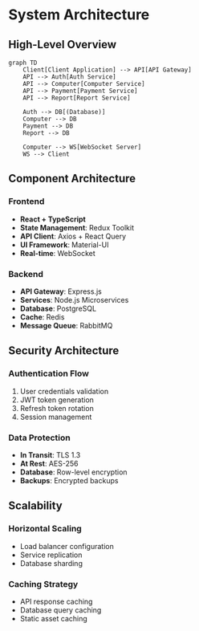 # System Architecture

## High-Level Overview

```mermaid
graph TD
    Client[Client Application] --> API[API Gateway]
    API --> Auth[Auth Service]
    API --> Computer[Computer Service]
    API --> Payment[Payment Service]
    API --> Report[Report Service]
    
    Auth --> DB[(Database)]
    Computer --> DB
    Payment --> DB
    Report --> DB
    
    Computer --> WS[WebSocket Server]
    WS --> Client
```

## Component Architecture

### Frontend
- **React + TypeScript**
- **State Management**: Redux Toolkit
- **API Client**: Axios + React Query
- **UI Framework**: Material-UI
- **Real-time**: WebSocket

### Backend
- **API Gateway**: Express.js
- **Services**: Node.js Microservices
- **Database**: PostgreSQL
- **Cache**: Redis
- **Message Queue**: RabbitMQ

## Security Architecture

### Authentication Flow
1. User credentials validation
2. JWT token generation
3. Refresh token rotation
4. Session management

### Data Protection
- **In Transit**: TLS 1.3
- **At Rest**: AES-256
- **Database**: Row-level encryption
- **Backups**: Encrypted backups

## Scalability

### Horizontal Scaling
- Load balancer configuration
- Service replication
- Database sharding

### Caching Strategy
- API response caching
- Database query caching
- Static asset caching 